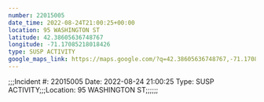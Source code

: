 ```yaml
---
number: 22015005
date_time: 2022-08-24T21:00:25+00:00
location: 95 WASHINGTON ST
latitude: 42.38605636748767
longitude: -71.17085218018426
type: SUSP ACTIVITY
google_maps_link: https://maps.google.com/?q=42.38605636748767,-71.17085218018426
---
```


;;;Incident #: 22015005   Date: 2022-08-24 21:00:25   Type: SUSP ACTIVITY;;;Location: 95 WASHINGTON ST;;;;;;
